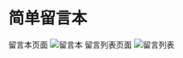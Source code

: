 # 简单留言本
留言本页面
![留言本](https://raw.githubusercontent.com/jinhesui/msg/master/post.png)
留言列表页面 
![留言列表](https://github.com/jinhesui/msg/raw/master/list.png)
